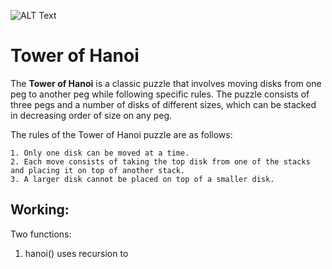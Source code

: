 ![ALT Text](https://media.geeksforgeeks.org/wp-content/uploads/tower-of-hanoi.png)

# Tower of Hanoi
The <b>Tower of Hanoi</b> is a classic puzzle that involves moving disks from one peg to another peg while following specific rules. 
The puzzle consists of three pegs and a number of disks of different sizes, 
which can be stacked in decreasing order of size on any peg.

The rules of the Tower of Hanoi puzzle are as follows:

    1. Only one disk can be moved at a time.
    2. Each move consists of taking the top disk from one of the stacks and placing it on top of another stack.
    3. A larger disk cannot be placed on top of a smaller disk.
    
## Working:
Two functions:
1. hanoi() uses recursion to 
